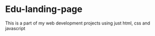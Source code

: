 # Edu-landing-page

This is a part of my web development projects using just html, css and javascript
